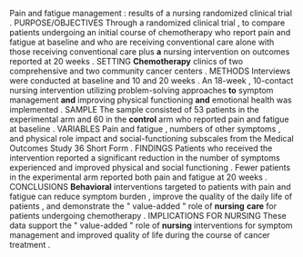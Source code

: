 Pain and fatigue management : results of a nursing randomized clinical trial . PURPOSE/OBJECTIVES Through a randomized clinical trial , to compare patients undergoing an initial course of chemotherapy who report pain and fatigue at baseline and who are receiving conventional care alone with those receiving conventional care plus **a** nursing intervention on outcomes reported at 20 weeks . SETTING **Chemotherapy** clinics of two comprehensive and two community cancer centers . METHODS Interviews were conducted at baseline and 10 and 20 weeks . An 18-week , 10-contact nursing intervention utilizing problem-solving approaches **to** symptom management **and** improving physical functioning **and** emotional health was implemented . SAMPLE The sample consisted of 53 patients in the experimental arm and 60 in the **control** arm who reported pain and fatigue at baseline . VARIABLES Pain and fatigue , numbers of other symptoms , and physical role impact and social-functioning subscales from the Medical Outcomes Study 36 Short Form . FINDINGS Patients who received the intervention reported a significant reduction in the number of symptoms experienced and improved physical and social functioning . Fewer patients in the experimental arm reported both pain and fatigue at 20 weeks . CONCLUSIONS **Behavioral** interventions targeted to patients with pain and fatigue can reduce symptom burden , improve the quality of the daily life of patients , and demonstrate the " value-added " role of **nursing** **care** for patients undergoing chemotherapy . IMPLICATIONS FOR NURSING These data support the " value-added " role of **nursing** interventions for symptom management and improved quality of life during the course of cancer treatment . 